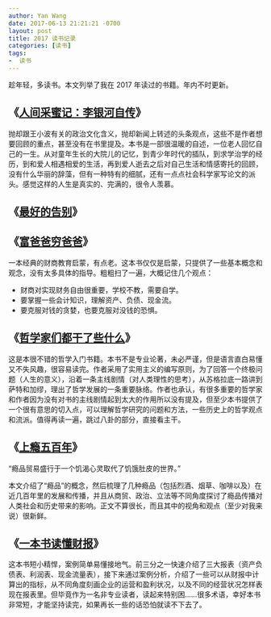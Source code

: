 ```yaml
---
author: Yan Wang
date: 2017-06-13 21:21:21 -0700
layout: post
title: 2017 读书记录
categories: [读书]
tags:
-  读书
---
```


趁年轻，多读书。本文列举了我在 2017 年读过的书籍。年内不时更新。

## 《[人间采蜜记：李银河自传](https://www.amazon.cn/dp/B018TXGZ30)》

抛却跟王小波有关的政治文化含义，抛却新闻上转述的头条观点，这些不是作者想要回顾的重点，甚至没有在书里提及。本书是一部很温暖的自述，一位老人回忆自己的一生。从对童年生长的大院儿的记忆，到青少年时代的插队，到求学治学的经历，到和爱人相遇相爱的生活，再到爱人逝去之后对自己生活和情感寄托的回顾，没有什么华丽的辞藻，但有一种特有的细腻，还有一点点社会科学家写论文的派头。感觉这样的人生是真实的、完满的，很令人羡慕。

## 《[最好的告别](https://www.amazon.cn/dp/B012A1BHOO)》



## 《[富爸爸穷爸爸](https://www.amazon.cn/dp/B00H42WTTC)》

一本经典的财商教育启蒙，有点老。这本书仅仅是启蒙，只提供了一些基本概念和观念，没有太多具体的指导。粗粗扫了一遍，大概记住几个观点：
* 财商对实现财务自由很重要，学校不教，需要自学。
* 要掌握一些会计知识，理解资产、负债、现金流。
* 要克服对钱的贪婪，也要克服对没钱的恐惧。


## 《[哲学家们都干了些什么](https://www.amazon.cn/dp/B0123MCPXM)》

这是本很不错的哲学入门书籍。本书不是专业论著，未必严谨，但是语言直白易懂又不失风趣，很容易读完。作者采用了实用主义的编写原则，为了回答一个终极问题（人生的意义），沿着一条主线剧情（对人类理性的思考），从苏格拉底一路讲到萨特和加缪，理出了哲学发展的一条重要脉络。作者也承认，有很多重要的哲学家和作者因为没有对书的主线剧情起到太大的作用所以没有提及，但至少本书提供了一个很有意思的切入点，可以理解哲学研究的问题和方法，一些历史上的哲学观点和流派。值得再读一遍，跳过八卦的部分，直接看主干。

## 《[上瘾五百年](https://www.amazon.cn/dp/B00NPVG4QU)》

“瘾品贸易盛行于一个饥渴心灵取代了饥饿肚皮的世界。”

本文介绍了“瘾品”的概念，然后梳理了几种瘾品（包括烈酒、烟草、咖啡以及）在近几百年里的发展和传播，并且从商贸、政治、立法等不同角度探讨了瘾品传播对人类社会和历史带来的影响。正文不算很长，而且其中的视角和观点（至少对我来说）很新鲜。


## 《[一本书读懂财报](https://www.amazon.cn/dp/B00LMQINEQ)》

这本书短小精悍，案例简单易懂接地气。前三分之一快速介绍了三大报表（资产负债表、利润表、现金流量表），接下来通过案例分析，介绍了一些可以从财报中计算出的指标，从不同角度刻画企业的运营和盈利状况，以及不同的经营状况怎样表现在报表里。但毕竟作为一名非专业读者，读起来特别困……很多术语，幸好本书非常短，才能坚持读完，如果再长一些的话恐怕就读不下去了。


